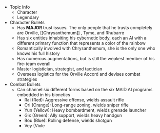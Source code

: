 - Topic Info
	- Character
	- Legendary
- Character Bullets
	- Has **MAJOR** trust issues. The only people that he trusts completely are Orville, [[Chrysanthemum]] , Tyme, and Rhubarre
	- Has six entities inhabiting his cybernetic body, each an AI with a different primary function that represents a color of the rainbow
	- Romantically involved with Chrysanthemum, she is the only one who knows his full history
	- Has numerous augmentations, but is still the weakest member of his fire-team overall
	- Master logistician, strategist, and tactician
	- Oversees logistics for the Orville Accord and devises combat strategies
- Combat Bullets
	- Can channel six different forms based on the six MAID.AI programs embedded in his bionetics
		- Rai (Red): Aggressive offense, wields assault rifle
		- Ori (Orange): Long-range zoning, wields sniper rifle
		- Yun (Yellow): Heavy bombardment, wields grenade launcher
		- Gix (Green): Ally support, wields heavy handgun
		- Bou (Blue): Rolling defense, wields shotgun
		- Vey (Viole